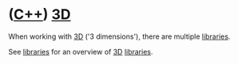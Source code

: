 # ([C++](Cpp.md)) [3D](Cpp3d.md)

When working with [3D](Cpp3d.md) ('3 dimensions'), there are multiple [libraries](CppLibrary.md).

See [libraries](CppLibrary.md) for an overview of [3D](Cpp3d.md) [libraries](CppLibrary.md).

